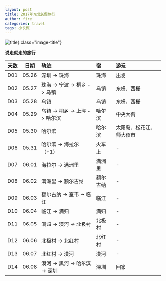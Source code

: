 ```yaml
---
layout: post
title: 2017年东北长假旅行
author: fire
categories: travel 
tags: 小长假
---
```


![title](https://image.sideproject.cn/titlex/title_036.jpg){:class="image-title"}

**说走就走的旅行**

| 天数 | 日期 | 轨迹 | 宿 | 游玩 |
|:--- | :---: | :--- | :--- | :--- |
| D01 | 05.26 | 深圳 -> 珠海 | 珠海 | 出发 |
| D02 | 05.27 | 珠海 -> 宁波 -> 桐乡 -> 乌镇 | 乌镇 | 东栅、西栅 |
| D03 | 05.28 | 乌镇 | 乌镇 | 东栅，西栅 |
| D04 | 05.29 | 乌镇 -> 桐乡 -> 上海 -> 哈尔滨 | 哈尔滨 | 中央大街 |
| D05 | 05.30 | 哈尔滨 | 哈尔滨 | 太阳岛、松花江、师大夜市 |
| D06 | 05.31 | 哈尔滨 -> 海拉尔（+1） | 火车上 | - |
| D07 | 06.01 | 海拉尔 -> 满洲里 | 满洲里 | - |
| D08 | 06.02 | 满洲里 -> 额尔古纳 | 额尔古纳 | - |
| D09 | 06.03 | 额尔古纳 -> 室韦 -> 临江 | 临江 | - |
| D10 | 06.04 | 临江 -> 满归 | 满归 | - |
| D11 | 06.05 | 满归 -> 漠河 -> 北极村 | 北极村 | - |
| D12 | 06.06 | 北极村 -> 北红村 | 北红村 | - |
| D13 | 06.07 | 北红村 -> 漠河 | 漠河 | - |
| D14 | 06.08 | 漠河 -> 黑河 -> 哈尔滨 -> 深圳 | 深圳 | 回家 |
